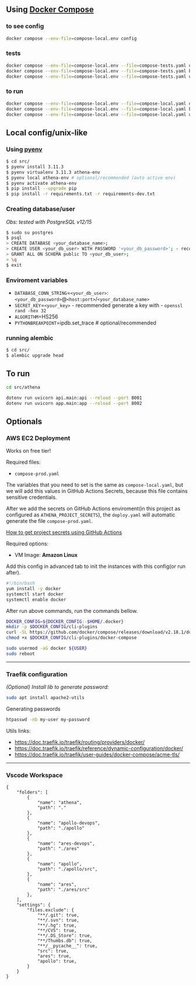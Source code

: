 ## Using [Docker Compose](https://docs.docker.com/compose/)

### to see config
```bash
docker compose --env-file=compose-local.env config
```

### tests
```bash
docker compose --env-file=compose-local.env --file=compose-tests.yaml down --remove-orphans && \
docker compose --env-file=compose-local.env --file=compose-tests.yaml build && \
docker compose --env-file=compose-local.env --file=compose-tests.yaml up
```

### to run
```bash
docker compose --env-file=compose-local.env --file=compose-local.yaml down --remove-orphans && \
docker compose --env-file=compose-local.env --file=compose-local.yaml build && \
docker compose --env-file=compose-local.env --file=compose-local.yaml up
```

## Local config/unix-like

### Using [pyenv](https://github.com/pyenv/pyenv-installer)

```bash
$ cd src/
$ pyenv install 3.11.3
$ pyenv virtualenv 3.11.3 athena-env
$ pyenv local athena-env # optional/recommended (auto active env)
$ pyenv activate athena-env
$ pip install --upgrade pip
$ pip install -r requirements.txt -r requirements-dev.txt
```

### Creating database/user

*Obs: tested with PostgreSQL v12/15*

```bash
$ sudo su postgres
$ psql
> CREATE DATABASE <your_database_name>;
> CREATE USER <your_db_user> WITH PASSWORD '<your_db_password>'; - recommended generate a password with `htpasswd -nb user password`
> GRANT ALL ON SCHEMA public TO <your_db_user>;
> \q
$ exit
```

### Enviroment variables

* `DATABASE_CONN_STRING`=`<your_db_user>`:`<your_db_password>`@`<host:port>`/`<your_database_name>`
* `SECRET_KEY`=`<your_key>` - recommended generate a key with - `openssl rand -hex 32`
* `ALGORITHM`=HS256
* `PYTHONBREAKPOINT`=ipdb.set_trace # optional/recommended

### running alembic
```bash
$ cd src/
$ alembic upgrade head
```

## To run

```bash
cd src/athena

dotenv run uvicorn api.main:api --reload --port 8001
dotenv run uvicorn app.main:app --reload --port 8002
```

## Optionals

### AWS EC2 Deployment

Works on free tier!

Required files:
* `compose-prod.yaml`

The variables that you need to set is the same as `compose-local.yaml`, but we will add this values in GitHub Actions Secrets, because this file contains sensitive credentials.

After we add the secrets on GitHub Actions enviroment(in this project as configured as `ATHENA_PROJECT_SECRETS`), the `deploy.yaml` will automatic generate the file `compose-prod.yaml`.

[How to get project secrets using GitHub Actions](https://stackoverflow.com/questions/67964110/how-to-access-secrets-when-using-flutter-web-with-github-actions/67998780#67998780)

Required options:
* VM Image: **Amazon Linux**

Add this config in advanced tab to init the instances with this config(or run after).

```bash
#!/bin/bash
yum install -y docker
systemctl start docker
systemctl enable docker
```

After run above commands, run the commands bellow.
```bash
DOCKER_CONFIG=${DOCKER_CONFIG:-$HOME/.docker}
mkdir -p $DOCKER_CONFIG/cli-plugins
curl -SL https://github.com/docker/compose/releases/download/v2.18.1/docker-compose-linux-x86_64 -o $DOCKER_CONFIG/cli-plugins/docker-compose
chmod +x $DOCKER_CONFIG/cli-plugins/docker-compose

sudo usermod -aG docker ${USER}
sudo reboot
```

---

### Traefik configuration

*(Optional) Install lib to generate password:*
```bash
sudo apt install apache2-utils
```

Generating passwords
```bash
htpasswd -nb my-user my-password
```

Utils links:
* https://doc.traefik.io/traefik/routing/providers/docker/
* https://doc.traefik.io/traefik/reference/dynamic-configuration/docker/
* https://doc.traefik.io/traefik/user-guides/docker-compose/acme-tls/

---

### Vscode Workspace
```
{
	"folders": [
		{
			"name": "athena",
			"path": "."
		},
		{
			"name": "apollo-devops",
			"path": "./apollo"
		},
		{
			"name": "ares-devops",
			"path": "./ares"
		},
		{
			"name": "apollo",
			"path": "./apollo/src",
		},	
		{
			"name": "ares",
			"path": "./ares/src"
		},
	],
	"settings": {
		"files.exclude": {
			"**/.git": true,
			"**/.svn": true,
			"**/.hg": true,
			"**/CVS": true,
			"**/.DS_Store": true,
			"**/Thumbs.db": true,
			"**/__pycache__": true,
			"src": true,
			"ares": true,
			"apollo": true,
		}		
	}
}
```